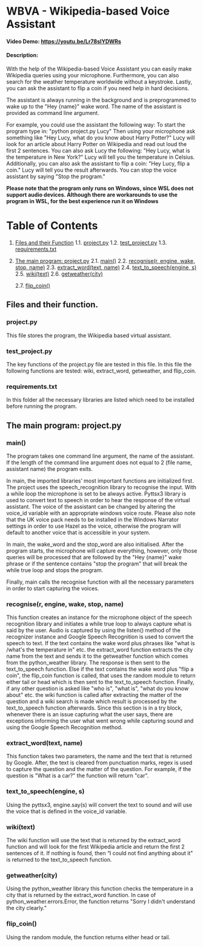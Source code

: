 # WBVA - Wikipedia-based Voice Assistant
#### Video Demo:  <https://youtu.be/Lr78sIYDWRs>
#### Description:
With the help of the Wikipedia-based Voice Assistant you can easily make Wikipedia queries using your microphone. Furthermore, you can also search for the weather temperature worldwide without a keystroke. Lastly, you can ask the assistant to flip a coin if you need help in hard decisions.

The assistant is always running in the background and is preprogrammed to wake up to the "Hey {name}" wake word. The name of the assistant is provided as command line argument.

For example, you could use the assistant the following way:
To start the program type in: "python project.py Lucy"
Then using your microphone ask something like "Hey Lucy, what do you know about Harry Potter?"
Lucy will look for an article about Harry Potter on Wikipedia and read out loud the first 2 sentences.
You can also ask Lucy the following: "Hey Lucy, what is the temperature in New York?"
Lucy will tell you the temperature in Celsius.
Additionally, you can also ask the assistant to flip a coin: "Hey Lucy, flip a coin."
Lucy will tell you the result afterwards.
You can stop the voice assistant by saying "Stop the program."

**Please note that the program only runs on Windows, since WSL does not support audio devices. Although there are workarounds to use the program in WSL, for the best experience run it on Windows**

# Table of Contents

1. [Files and their Function](#files-and-their-function)
   1.1. [project.py](#projectpy)
   1.2. [test_project.py](#test_projectpy)
   1.3. [requirements.txt](#requirementstxt)
2. [The main program: project.py](#the-main-program-projectpy)
   2.1. [main()](#main)
   2.2. [recognise(r, engine, wake, stop, name)](#recogniser-engine-wake-stop-name)
   2.3. [extract_word(text, name)](#extract_wordtext-name)
   2.4. [text_to_speech(engine, s)](#text_to_speechengine-s)
   2.5. [wiki(text)](#wikitext)
   2.6. [getweather(city)](#getweathercity)

   2.7. [flip_coin()](#flip_coin)


## Files and their function.

### project.py
This file stores the program, the Wikipedia based virtual assistant.

### test_project.py
The key functions of the project.py file are tested in this file. In this file the following functions are tested: wiki, extract_word, getweather, and flip_coin.

### requirements.txt
In this folder all the necessary libraries are listed which need to be installed before running the program.

## The main program: project.py

### main()
The program takes one command line argument, the name of the assistant. If the length of the command line argument does not equal to 2 (file name, assistant name) the program exits.

In main, the imported libraries’ most important functions are initialized first.
The project uses the speech_recognition library to recognise the input. With a while loop the microphone is set to be always active.
Pyttsx3 library is used to convert text to speech in order to hear the response of the virtual assistant.
The voice of the assistant can be changed by altering the voice_id variable with an appropriate windows voice route. Please also note that the UK voice pack needs to be installed in the Windows Narrator settings in order to use Hazel as the voice, otherwise the program will default to another voice that is accessible in your system.

In main, the wake_word and the stop_word are also initialised. After the program starts, the microphone will capture everything, however, only those queries will be processed that are followed by the "Hey {name}" wake phrase or if the sentence contains "stop the program" that will break the while true loop and stops the program.

Finally, main calls the recognise function with all the necessary parameters in order to start capturing the voices.

### recognise(r, engine, wake, stop, name)
This function creates an instance for the microphone object of the speech recognition library and initiates a while true loop to always capture what is said by the user.
Audio is captured by using the listen() method of the recognizer instance and Google Speech Recognition is used to convert the speech to text.
If the text contains the wake word plus phrases like "what is /what's the temperature in" etc. the extract_word function extracts the city name from the text and sends it to the getweather function which comes from the python_weather library. The response is then sent to the text_to_speech function.
Else if the text contains the wake word plus "flip a coin", the flip_coin function is called, that uses the random module to return either tail or head which is then sent to the text_to_speech function.
Finally, if any other question is asked like "who is", "what is", "what do you know about" etc. the wiki function is called after extracting the matter of the question and a wiki search is made which result is processed by the text_to_speech function afterwards.
Since this section is in a try block, whenever there is an issue capturing what the user says, there are exceptions informing the user what went wrong while capturing sound and using the Google Speech Recognition method.

### extract_word(text, name)
This function takes two parameters, the name and the text that is returned by Google. After, the text is cleared from punctuation marks, regex is used to capture the question and the matter of the question. For example, if the question is "What is a car?" the function will return "car".

### text_to_speech(engine, s)
Using the pyttsx3, engine.say(s) will convert the text to sound and will use the voice that is defined in the voice_id variable.

### wiki(text)
The wiki function will use the text that is returned by the extract_word function and will look for the first Wikipedia article and return the first 2 sentences of it. If nothing is found, then “I could not find anything about it" is returned to the text_to_speech function.

### getweather(city)
Using the python_weather library this function checks the temperature in a city that is returned by the extract_word function. In case of python_weather.errors.Error, the function returns "Sorry I didn't understand the city clearly."

### flip_coin()
Using the random module, the function returns either head or tail.

